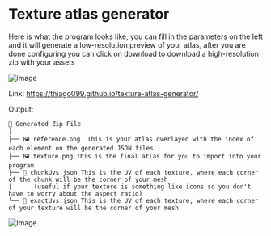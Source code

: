 # Texture atlas generator

Here is what the program looks like, you can fill in the parameters on the left and it will generate a low-resolution preview of your atlas, after you are done configuring you can click on download to download a high-resolution zip with your assets

![image](https://github.com/user-attachments/assets/84e1b9bd-173e-4850-b437-3cd4174db448)


Link:
https://thiago099.github.io/texture-atlas-generator/


Output:
```text
📁 Generated Zip File
│
├── 🖼️ reference.png  This is your atlas overlayed with the index of each element on the generated JSON files
├── 🖼️ texture.png This is the final atlas for you to import into your program
├── 📄 chunkUvs.json This is the UV of each texture, where each corner of the chunk will be the corner of your mesh
|      (useful if your texture is something like icons so you don't have to worry about the aspect ratio)
└── 📄 exactUvs.json This is the UV of each texture, where each corner of your texture will be the corner of your mesh
```

![image](https://github.com/user-attachments/assets/4aac7282-42eb-47e1-86af-76e519349968)
